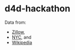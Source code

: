 # d4d-hackathon

Data from:

- [Zillow](https://www.zillow.com/research/data/),
- [NYC](https://data.cityofnewyork.us/City-Government/Community-Districts/yfnk-k7r4/data), and
- [Wikipedia](https://en.wikipedia.org/wiki/Neighborhoods_in_New_York_City)
